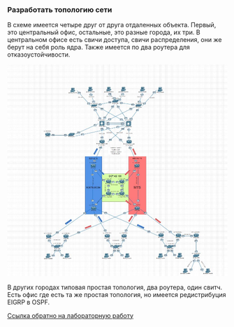 ###	Разработать топологию сети
   В схеме имеется четыре друг от друга отдаленных объекта. Первый, это центральный офис, остальные, это разные города, их три. В центральном офисе есть свичи доступа, свичи распределения, они же берут на себя роль ядра. Также имеется по два роутера для отказоустойчивости.  

 <img src='forlab.JPG'>

В других городах типовая простая топология, два роутера, один свитч. Есть офис где есть та же простая топология, но имеется редистрибуция EIGRP в OSPF.   

[Ссылка обратно на лабораторную работу](/labs/lab14/front.md)   

